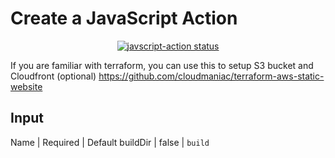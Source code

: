 # Create a JavaScript Action

<p align="center">
  <a href="https://github.com/actions/javascript-action/actions"><img alt="javscript-action status" src="https://github.com/actions/javascript-action/workflows/units-test/badge.svg"></a>
</p>

If you are familiar with terraform, you can use this to setup S3 bucket and Cloudfront (optional) https://github.com/cloudmaniac/terraform-aws-static-website

## Input

Name | Required | Default
buildDir | false | `build`
